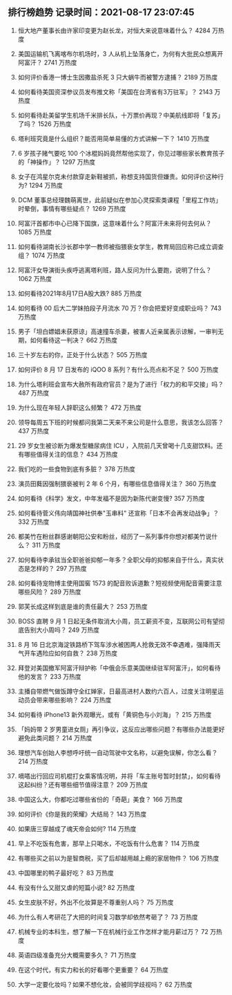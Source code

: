 
## 排行榜趋势 记录时间：2021-08-17 23:07:45
  
  1. 恒大地产董事长由许家印变更为赵长龙，对恒大来说意味着什么？ 4284 万热度
    
  2. 美国运输机飞离喀布尔机场时，3 人从机上坠落身亡，为何有大批民众想离开阿富汗？ 2741 万热度
    
  3. 如何评价香港一博士生因撒盐杀死 3 只大蜗牛而被警方逮捕？ 2189 万热度
    
  4. 如何看待美国资深参议员发布推文称「美国在台湾省有3万驻军」？ 2143 万热度
    
  5. 如何看待赴美留学生机场千米排长队，十万票价再现？中美航线即将「复苏」了吗？ 1526 万热度
    
  6. 塔利班究竟是什么组织？能否用简单易懂的方式讲解一下？ 1410 万热度
    
  7. 6 岁孩子赌气要吃 100 个冰棍妈妈竟然帮他实现了，你见过哪些家长教育孩子的「神操作」？ 1297 万热度
    
  8. 女子在鸿星尔克未付款穿走新鞋被抓，称想支持国货但嫌贵。如何评价这种行为? 1294 万热度
    
  9. DCM 董事总经理魏萌离世，此前疑似在参加心灵探索类课程「里程工作坊」时晕倒，事情有哪些疑点？ 1269 万热度
    
  10. 阿富汗首都市中心已降下国旗，这意味着什么？阿富汗未来将何去何从？ 1085 万热度
    
  11. 如何看待湖南长沙长郡中学一教师被指猥亵女学生，教育局回应称已成立调查组？ 1074 万热度
    
  12. 阿富汗女导演街头疾呼逃离塔利班，路人反问为什么要跑，说明了什么？ 1062 万热度
    
  13. 如何看待2021年8月17日A股大跌? 885 万热度
    
  14. 如何看待 00 后大二学妹拍段子月流水 70 万？你会把爱好变成职业吗？ 743 万热度
    
  15. 男子「坦白嫖娼未获原谅」高速撞车杀妻，被害人近亲属表示谅解，一审判无期，如何看待这一判决？ 662 万热度
    
  16. 三十岁左右的你，正处于什么状态？ 505 万热度
    
  17. 如何评价 8 月 17 日发布的 iQOO 8 系列？有什么亮点和不足？ 500 万热度
    
  18. 为什么塔利班会宣布大赦所有政府官员？是为了进行「权力的和平交接」吗？ 487 万热度
    
  19. 为什么现在年轻人辞职这么频繁？ 472 万热度
    
  20. 领导每周五下班的时候都问我第二天来不来公司是什么意思，我该怎么回答？ 437 万热度
    
  21. 29 岁女生被诊断为爆发型糖尿病住 ICU ，入院前几天曾喝十几支甜饮料。还有哪些值得关注的信息？ 434 万热度
    
  22. 我们吃的一些食物到底有多脏？ 378 万热度
    
  23. 演员田蕤因强制猥亵被判 2 年 6 个月，有哪些信息值得关注？ 360 万热度
    
  24. 如何看待《科学》发文，中年发福不是因为新陈代谢变慢? 357 万热度
    
  25. 如何看待菅义伟向靖国神社供奉"玉串料" 还宣称「日本不会再发动战争」？ 332 万热度
    
  26. 都美竹在粉丝群感谢朝阳公安和粉丝，经历了一系列事件你想对都美竹说什么？ 311 万热度
    
  27. 如何看待李承铉当全职爸爸抑郁一年多？全职父母的抑郁来自于什么，真实状态是怎样的？ 297 万热度
    
  28. 如何看待宠物博主使用国窖 1573 的配音败诉道歉？短视频使用配音需要注意哪些风险？ 289 万热度
    
  29. 郭芙长成这样到底是谁的责任最大？ 253 万热度
    
  30. BOSS 直聘 9 月 1 日起无条件取消大小周，员工薪资不变，互联网公司有望彻底告别大小周吗？ 249 万热度
    
  31. 8 月 16 日北京海淀铁路桥下驾车涉水被困两人抢救无效不幸遇难，强降雨天气开车遇险应如何自救？ 238 万热度
    
  32. 拜登对美国撤军阿富汗辩护称「中俄会乐意美国继续驻军阿富汗」，如何看待他的发言？ 233 万热度
    
  33. 主播自带燃气做饭蹲守全红婵家，日最高进村人数约六百人，过度关注明星运动员会带来哪些影响？ 224 万热度
    
  34. 如何看待 iPhone13 新外观曝光，或有「黄铜色与小刘海」？ 215 万热度
    
  35. 「妈妈带 2 岁男童进女厕」再引争议，这反应出哪些问题？有哪些办法能更好避免此类问题？ 214 万热度
    
  36. 理想汽车创始人李想呼吁统一自动驾驶中文名称，以避免误解，你怎么看？ 214 万热度
    
  37. 嘀嗒出行回应司机棍打女乘客情况明，并将「车主账号暂时封禁」，如何看待这起纠纷？还有哪些细节值得注意？ 209 万热度
    
  38. 中国这么大，你都吃过哪些省份的「奇葩」美食？ 166 万热度
    
  39. 如何评价《你是我的荣耀》大结局？ 143 万热度
    
  40. 如果唐三穿越成了魂天帝会如何? 114 万热度
    
  41. 早上不吃饭有危害，那早上只喝水，不吃饭有什么危害？ 114 万热度
    
  42. 有哪些买之前以为是智商税，买了后却越用越上瘾的家居物件？ 106 万热度
    
  43. 中国哪里的鸭子最好吃？ 83 万热度
    
  44. 有没有什么又甜又虐的短篇小说? 82 万热度
    
  45. 女生皮肤不好，外出不化妆算是不尊重别人吗？ 75 万热度
    
  46. 为什么有人考研花了大把的时间复习数学却依然考砸了？ 73 万热度
    
  47. 机械专业的本科生，想了解一下在机械行业工作怎样才能月薪过万？ 72 万热度
    
  48. 英语四级准备充分大概需要多久？ 71 万热度
    
  49. 在这个时代，有实力和长的好看哪个更重要？ 64 万热度
    
  50. 大学一定要化妆吗？如果不想化妆，会被同学歧视吗？ 62 万热度
    